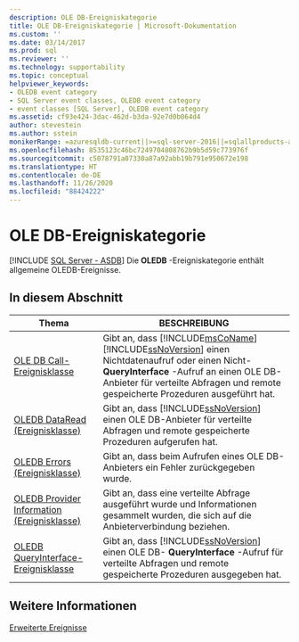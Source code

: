 ```yaml
---
description: OLE DB-Ereigniskategorie
title: OLE DB-Ereigniskategorie | Microsoft-Dokumentation
ms.custom: ''
ms.date: 03/14/2017
ms.prod: sql
ms.reviewer: ''
ms.technology: supportability
ms.topic: conceptual
helpviewer_keywords:
- OLEDB event category
- SQL Server event classes, OLEDB event category
- event classes [SQL Server], OLEDB event category
ms.assetid: cf93e424-3dac-462d-b3da-92e7d0b064d4
author: stevestein
ms.author: sstein
monikerRange: =azuresqldb-current||>=sql-server-2016||=sqlallproducts-allversions||>=sql-server-linux-2017||=azuresqldb-mi-current
ms.openlocfilehash: 8535123c46bc7249704808762b9b5d59c773976f
ms.sourcegitcommit: c5078791a07330a87a92abb19b791e950672e198
ms.translationtype: HT
ms.contentlocale: de-DE
ms.lasthandoff: 11/26/2020
ms.locfileid: "88424222"
---
```

# <a name="oledb-event-category"></a>OLE DB-Ereigniskategorie
[!INCLUDE [SQL Server - ASDB](../../includes/applies-to-version/sql-asdb.md)]
  Die **OLEDB** -Ereigniskategorie enthält allgemeine OLEDB-Ereignisse.  
  
## <a name="in-this-section"></a>In diesem Abschnitt  
  
|Thema|BESCHREIBUNG|  
|-----------|-----------------|  
|[OLE DB Call-Ereignisklasse](../../relational-databases/event-classes/oledb-call-event-class.md)|Gibt an, dass [!INCLUDE[msCoName](../../includes/msconame-md.md)] [!INCLUDE[ssNoVersion](../../includes/ssnoversion-md.md)] einen Nichtdatenaufruf oder einen Nicht-**QueryInterface** -Aufruf an einen OLE DB-Anbieter für verteilte Abfragen und remote gespeicherte Prozeduren ausgeführt hat.|  
|[OLEDB DataRead (Ereignisklasse)](../../relational-databases/event-classes/oledb-dataread-event-class.md)|Gibt an, dass [!INCLUDE[ssNoVersion](../../includes/ssnoversion-md.md)] einen OLE DB-Anbieter für verteilte Abfragen und remote gespeicherte Prozeduren aufgerufen hat.|  
|[OLEDB Errors (Ereignisklasse)](../../relational-databases/event-classes/oledb-errors-event-class.md)|Gibt an, dass beim Aufrufen eines OLE DB-Anbieters ein Fehler zurückgegeben wurde.|  
|[OLEDB Provider Information (Ereignisklasse)](../../relational-databases/event-classes/oledb-provider-information-event-class.md)|Gibt an, dass eine verteilte Abfrage ausgeführt wurde und Informationen gesammelt wurden, die sich auf die Anbieterverbindung beziehen.|  
|[OLEDB QueryInterface-Ereignisklasse](../../relational-databases/event-classes/oledb-queryinterface-event-class.md)|Gibt an, dass [!INCLUDE[ssNoVersion](../../includes/ssnoversion-md.md)] einen OLE DB- **QueryInterface** -Aufruf für verteilte Abfragen und remote gespeicherte Prozeduren ausgegeben hat.|  
  
## <a name="see-also"></a>Weitere Informationen  
 [Erweiterte Ereignisse](../../relational-databases/extended-events/extended-events.md)  
  
  
